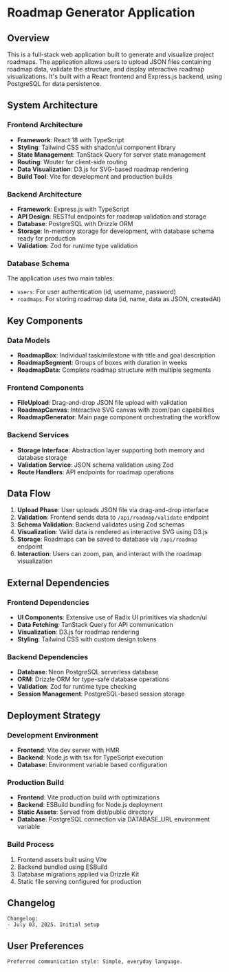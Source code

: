 # Roadmap Generator Application

## Overview

This is a full-stack web application built to generate and visualize project roadmaps. The application allows users to upload JSON files containing roadmap data, validate the structure, and display interactive roadmap visualizations. It's built with a React frontend and Express.js backend, using PostgreSQL for data persistence.

## System Architecture

### Frontend Architecture
- **Framework**: React 18 with TypeScript
- **Styling**: Tailwind CSS with shadcn/ui component library
- **State Management**: TanStack Query for server state management
- **Routing**: Wouter for client-side routing
- **Data Visualization**: D3.js for SVG-based roadmap rendering
- **Build Tool**: Vite for development and production builds

### Backend Architecture
- **Framework**: Express.js with TypeScript
- **API Design**: RESTful endpoints for roadmap validation and storage
- **Database**: PostgreSQL with Drizzle ORM
- **Storage**: In-memory storage for development, with database schema ready for production
- **Validation**: Zod for runtime type validation

### Database Schema
The application uses two main tables:
- `users`: For user authentication (id, username, password)
- `roadmaps`: For storing roadmap data (id, name, data as JSON, createdAt)

## Key Components

### Data Models
- **RoadmapBox**: Individual task/milestone with title and goal description
- **RoadmapSegment**: Groups of boxes with duration in weeks
- **RoadmapData**: Complete roadmap structure with multiple segments

### Frontend Components
- **FileUpload**: Drag-and-drop JSON file upload with validation
- **RoadmapCanvas**: Interactive SVG canvas with zoom/pan capabilities
- **RoadmapGenerator**: Main page component orchestrating the workflow

### Backend Services
- **Storage Interface**: Abstraction layer supporting both memory and database storage
- **Validation Service**: JSON schema validation using Zod
- **Route Handlers**: API endpoints for roadmap operations

## Data Flow

1. **Upload Phase**: User uploads JSON file via drag-and-drop interface
2. **Validation**: Frontend sends data to `/api/roadmap/validate` endpoint
3. **Schema Validation**: Backend validates using Zod schemas
4. **Visualization**: Valid data is rendered as interactive SVG using D3.js
5. **Storage**: Roadmaps can be saved to database via `/api/roadmap` endpoint
6. **Interaction**: Users can zoom, pan, and interact with the roadmap visualization

## External Dependencies

### Frontend Dependencies
- **UI Components**: Extensive use of Radix UI primitives via shadcn/ui
- **Data Fetching**: TanStack Query for API communication
- **Visualization**: D3.js for roadmap rendering
- **Styling**: Tailwind CSS with custom design tokens

### Backend Dependencies
- **Database**: Neon PostgreSQL serverless database
- **ORM**: Drizzle ORM for type-safe database operations
- **Validation**: Zod for runtime type checking
- **Session Management**: PostgreSQL-based session storage

## Deployment Strategy

### Development Environment
- **Frontend**: Vite dev server with HMR
- **Backend**: Node.js with tsx for TypeScript execution
- **Database**: Environment variable based configuration

### Production Build
- **Frontend**: Vite production build with optimizations
- **Backend**: ESBuild bundling for Node.js deployment
- **Static Assets**: Served from dist/public directory
- **Database**: PostgreSQL connection via DATABASE_URL environment variable

### Build Process
1. Frontend assets built using Vite
2. Backend bundled using ESBuild
3. Database migrations applied via Drizzle Kit
4. Static file serving configured for production

## Changelog

```
Changelog:
- July 03, 2025. Initial setup
```

## User Preferences

```
Preferred communication style: Simple, everyday language.
```